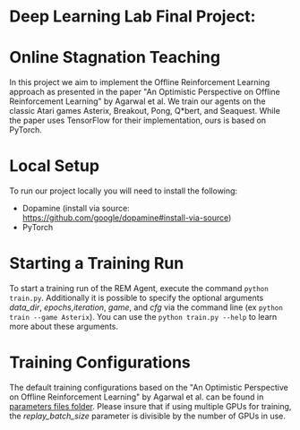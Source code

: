 # Deep Learning Lab Final Project:
# Online Stagnation Teaching

In this project we aim to implement the Offline Reinforcement Learning approach as presented in the paper "An Optimistic Perspective on Offline Reinforcement Learning" by Agarwal et al. We train our agents on the classic Atari games Asterix, Breakout, Pong, Q\*bert, and Seaquest. While the paper uses TensorFlow for their implementation, ours is based on PyTorch.

# Local Setup
To run our project locally you will need to install the following:
 - Dopamine (install via source: https://github.com/google/dopamine#install-via-source)
 - PyTorch

# Starting a Training Run
To start a training run of the REM Agent, execute the command `python train.py`. Additionally it is possible to specify the optional arguments *data_dir*, *epochs*,*iteration*, *game*, and *cfg* via the command line (ex `python train --game Asterix`). You can use the `python train.py --help` to learn more about these arguments.


# Training Configurations
The default training configurations based on the "An Optimistic Perspective on Offline Reinforcement Learning" by Agarwal et al. can be found in [parameters files folder](offline_reinforcement/parameter_files/). Please insure that if using multiple GPUs for training, the *replay_batch_size* parameter is divisible by the number of GPUs in use. 

